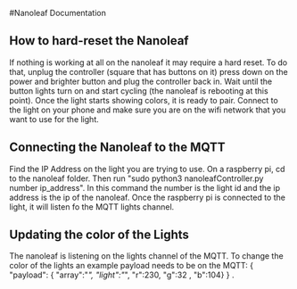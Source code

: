 #Nanoleaf Documentation

## How to hard-reset the Nanoleaf
If nothing is working at all on the nanoleaf it may require a hard reset. To do that, unplug the controller (square that has buttons on it)
press down on the power and brighter button and plug the controller back in. Wait until the button lights turn on and start cycling (the nanoleaf
is rebooting at this point). Once the light starts showing colors, it is ready to pair. Connect to the light on your phone and make sure you are
on the wifi network that you want to use for the light.

## Connecting the Nanoleaf to the MQTT
Find the IP Address on the light you are trying to use. On a raspberry pi, cd to the nanoleaf folder. Then run "sudo python3 nanoleafController.py
number ip_address". In this command the number is the light id and the ip address is the ip of the nanoleaf.
Once the raspberry pi is connected to the light, it will listen fo the MQTT lights channel. 

## Updating the color of the Lights
The nanoleaf is listening on the lights channel of the MQTT. To change the color of the lights an example payload needs to be on the MQTT:
{ "payload": { "array":"*", "light":"*", "r":230, "g":32 , "b":104} } .
